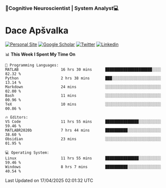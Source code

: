 ### 🧠Cognitive Neuroscientist | System Analyst💻
# Dace Apšvalka

[![Personal Site](https://img.shields.io/badge/website-teal?style=for-the-badge&logo=About.me&logoColor=white)](https://dcdace.net/)
[![Google Scholar](https://img.shields.io/badge/Scholar-yellow?style=for-the-badge&logo=googlescholar&logoColor=ffffff)](https://scholar.google.com/citations?hl=en&user=W8q0HBkAAAAJ&view_op=list_works&sortby=pubdate)
[![Twitter](https://img.shields.io/badge/Twitter-1DA1F2?logo=twitter&logoColor=white&style=for-the-badge)](https://twitter.com/dcdace)
[![Linkedin](https://img.shields.io/badge/linkedin-0077B5?logo=linkedin&logoColor=white&style=for-the-badge)](https://www.linkedin.com/in/dace-apsvalka/)

<!--
[![Dace's wakatime stats](https://github-readme-stats.vercel.app/api/wakatime?username=dcdace&theme=react&layout=compact&custom_title=Coding+past+7+days&v=2)](https://github.com/dcdace/dcdace)


[![github](https://img.shields.io/github/followers/dcdace?logo=github&style=plastic)](https://github.com/dcdace?tab=followers "GitHub followers")
[![wakatime](https://wakatime.com/badge/user/6e7556d3-b1db-4eef-a7e8-9bad735fc27e.svg?style=plastic?v=2)](https://wakatime.com/@6e7556d3-b1db-4eef-a7e8-9bad735fc27e "Total time coded since Feb 28 2022")

[![twitter](https://img.shields.io/twitter/follow/dcdace?label=followers&logo=twitter&color=%23007ec6&style=plastic)](https://twitter.com/dcdace "Twitter followers")

[![Dace's languages](https://github-readme-stats-one-nu-13.vercel.app/api/top-langs/?username=dcdace&langs_count=10&theme=nord&layout=compact)](https://github.com/anuraghazra/github-readme-stats) 
[![Dace's GitHub stats](https://github-readme-stats-one-nu-13.vercel.app/api?username=dcdace&theme=dracula&hide=prs,issues&count_private=true&show_icons=true&hide_rank=true&include_all_commits=true&hide_title=false&custom_title=GitHub+Stats)](https://github.com/anuraghazra/github-readme-stats)
-->

<!--START_SECTION:waka-->
📊 **This Week I Spent My Time On** 

```text
💬 Programming Languages: 
MATLAB                   16 hrs 30 mins      █████████████████████░░░░   82.32 % 
Python                   2 hrs 38 mins       ███░░░░░░░░░░░░░░░░░░░░░░   13.14 % 
Markdown                 24 mins             ░░░░░░░░░░░░░░░░░░░░░░░░░   02.00 % 
Bash                     11 mins             ░░░░░░░░░░░░░░░░░░░░░░░░░   00.96 % 
TeX                      10 mins             ░░░░░░░░░░░░░░░░░░░░░░░░░   00.86 % 

🔥 Editors: 
VS Code                  11 hrs 55 mins      ███████████████░░░░░░░░░░   59.46 % 
MATLABR2020b             7 hrs 44 mins       ██████████░░░░░░░░░░░░░░░   38.60 % 
Obsidian                 23 mins             ░░░░░░░░░░░░░░░░░░░░░░░░░   01.95 % 

💻 Operating System: 
Linux                    11 hrs 55 mins      ███████████████░░░░░░░░░░   59.46 % 
Windows                  8 hrs 7 mins        ██████████░░░░░░░░░░░░░░░   40.54 % 
```


 Last Updated on 17/04/2025 02:01:32 UTC
<!--END_SECTION:waka-->

